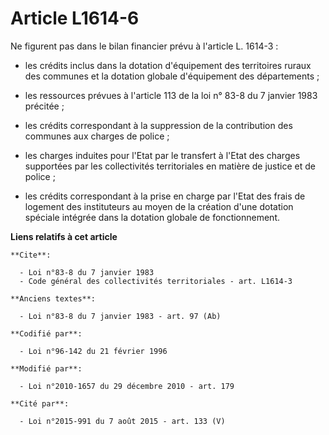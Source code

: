 # Article L1614-6

Ne figurent pas dans le bilan financier prévu à l'article L. 1614-3 :

- les crédits inclus dans la dotation d'équipement des territoires ruraux des communes et la dotation globale d'équipement
des départements ;

- les ressources prévues à l'article 113 de la loi n° 83-8 du 7 janvier 1983 précitée ;

- les crédits correspondant à la suppression de la contribution des communes aux charges de police ;

- les charges induites pour l'Etat par le transfert à l'Etat des charges supportées par les collectivités territoriales en
matière de justice et de police ;

- les crédits correspondant à la prise en charge par l'Etat des frais de logement des instituteurs au moyen de la création
d'une dotation spéciale intégrée dans la dotation globale de fonctionnement.

**Liens relatifs à cet article**

	**Cite**:

	  - Loi n°83-8 du 7 janvier 1983
	  - Code général des collectivités territoriales - art. L1614-3

	**Anciens textes**:

	  - Loi n°83-8 du 7 janvier 1983 - art. 97 (Ab)

	**Codifié par**:

	  - Loi n°96-142 du 21 février 1996

	**Modifié par**:

	  - Loi n°2010-1657 du 29 décembre 2010 - art. 179

	**Cité par**:

	  - Loi n°2015-991 du 7 août 2015 - art. 133 (V)
